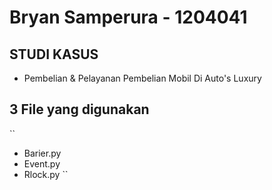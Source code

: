 # Bryan Samperura - 1204041
## STUDI KASUS

- Pembelian & Pelayanan Pembelian Mobil Di Auto's Luxury

## 3 File yang digunakan
``
- Barier.py
- Event.py
- Rlock.py
``

